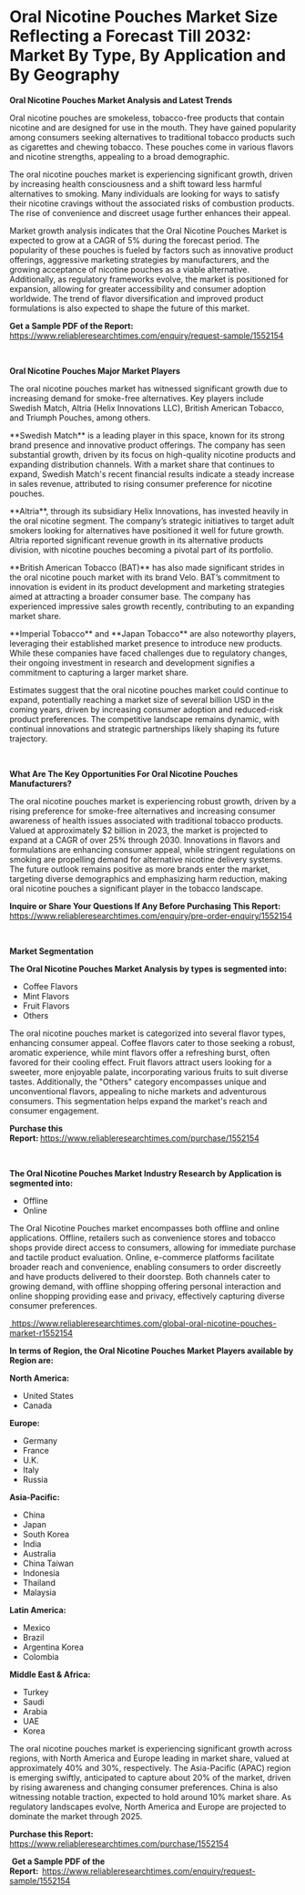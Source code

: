 <p><h1>Oral Nicotine Pouches Market Size Reflecting a Forecast Till 2032: Market By Type, By Application and By Geography</h1></p><p><strong>Oral Nicotine Pouches Market Analysis and Latest Trends</strong></p>
<p><p>Oral nicotine pouches are smokeless, tobacco-free products that contain nicotine and are designed for use in the mouth. They have gained popularity among consumers seeking alternatives to traditional tobacco products such as cigarettes and chewing tobacco. These pouches come in various flavors and nicotine strengths, appealing to a broad demographic.</p><p>The oral nicotine pouches market is experiencing significant growth, driven by increasing health consciousness and a shift toward less harmful alternatives to smoking. Many individuals are looking for ways to satisfy their nicotine cravings without the associated risks of combustion products. The rise of convenience and discreet usage further enhances their appeal.</p><p>Market growth analysis indicates that the Oral Nicotine Pouches Market is expected to grow at a CAGR of 5% during the forecast period. The popularity of these pouches is fueled by factors such as innovative product offerings, aggressive marketing strategies by manufacturers, and the growing acceptance of nicotine pouches as a viable alternative. Additionally, as regulatory frameworks evolve, the market is positioned for expansion, allowing for greater accessibility and consumer adoption worldwide. The trend of flavor diversification and improved product formulations is also expected to shape the future of this market.</p></p>
<p><strong>Get a Sample PDF of the Report:&nbsp;</strong> <a href="https://www.reliableresearchtimes.com/enquiry/request-sample/1552154?utm_campaign=3381&utm_medium=2&utm_source=Github&utm_content=ia&utm_term=15042025&utm_id=oral-nicotine-pouches">https://www.reliableresearchtimes.com/enquiry/request-sample/1552154</a></p>
<p>&nbsp;</p>
<p><strong>Oral Nicotine Pouches Major Market Players</strong></p>
<p><p>The oral nicotine pouches market has witnessed significant growth due to increasing demand for smoke-free alternatives. Key players include Swedish Match, Altria (Helix Innovations LLC), British American Tobacco, and Triumph Pouches, among others. </p><p>**Swedish Match** is a leading player in this space, known for its strong brand presence and innovative product offerings. The company has seen substantial growth, driven by its focus on high-quality nicotine products and expanding distribution channels. With a market share that continues to expand, Swedish Match's recent financial results indicate a steady increase in sales revenue, attributed to rising consumer preference for nicotine pouches.</p><p>**Altria**, through its subsidiary Helix Innovations, has invested heavily in the oral nicotine segment. The company’s strategic initiatives to target adult smokers looking for alternatives have positioned it well for future growth. Altria reported significant revenue growth in its alternative products division, with nicotine pouches becoming a pivotal part of its portfolio.</p><p>**British American Tobacco (BAT)** has also made significant strides in the oral nicotine pouch market with its brand Velo. BAT’s commitment to innovation is evident in its product development and marketing strategies aimed at attracting a broader consumer base. The company has experienced impressive sales growth recently, contributing to an expanding market share.</p><p>**Imperial Tobacco** and **Japan Tobacco** are also noteworthy players, leveraging their established market presence to introduce new products. While these companies have faced challenges due to regulatory changes, their ongoing investment in research and development signifies a commitment to capturing a larger market share.</p><p>Estimates suggest that the oral nicotine pouches market could continue to expand, potentially reaching a market size of several billion USD in the coming years, driven by increasing consumer adoption and reduced-risk product preferences. The competitive landscape remains dynamic, with continual innovations and strategic partnerships likely shaping its future trajectory.</p></p>
<p>&nbsp;</p>
<p><strong>What Are The Key Opportunities For Oral Nicotine Pouches Manufacturers?</strong></p>
<p><p>The oral nicotine pouches market is experiencing robust growth, driven by a rising preference for smoke-free alternatives and increasing consumer awareness of health issues associated with traditional tobacco products. Valued at approximately $2 billion in 2023, the market is projected to expand at a CAGR of over 25% through 2030. Innovations in flavors and formulations are enhancing consumer appeal, while stringent regulations on smoking are propelling demand for alternative nicotine delivery systems. The future outlook remains positive as more brands enter the market, targeting diverse demographics and emphasizing harm reduction, making oral nicotine pouches a significant player in the tobacco landscape.</p></p>
<p><strong>Inquire or Share Your Questions If Any Before Purchasing This Report:</strong> <a href="https://www.reliableresearchtimes.com/enquiry/pre-order-enquiry/1552154?utm_campaign=3381&utm_medium=2&utm_source=Github&utm_content=ia&utm_term=15042025&utm_id=oral-nicotine-pouches">https://www.reliableresearchtimes.com/enquiry/pre-order-enquiry/1552154</a></p>
<p>&nbsp;</p>
<p><strong>Market Segmentation</strong></p>
<p><strong>The Oral Nicotine Pouches Market Analysis by types is segmented into:</strong></p>
<p><ul><li>Coffee Flavors</li><li>Mint Flavors</li><li>Fruit Flavors</li><li>Others</li></ul></p>
<p><p>The oral nicotine pouches market is categorized into several flavor types, enhancing consumer appeal. Coffee flavors cater to those seeking a robust, aromatic experience, while mint flavors offer a refreshing burst, often favored for their cooling effect. Fruit flavors attract users looking for a sweeter, more enjoyable palate, incorporating various fruits to suit diverse tastes. Additionally, the "Others" category encompasses unique and unconventional flavors, appealing to niche markets and adventurous consumers. This segmentation helps expand the market's reach and consumer engagement.</p></p>
<p><strong>Purchase this Report:&nbsp;</strong><a href="https://www.reliableresearchtimes.com/purchase/1552154?utm_campaign=3381&utm_medium=2&utm_source=Github&utm_content=ia&utm_term=15042025&utm_id=oral-nicotine-pouches">https://www.reliableresearchtimes.com/purchase/1552154</a></p>
<p>&nbsp;</p>
<p><strong>The Oral Nicotine Pouches Market Industry Research by Application is segmented into:</strong></p>
<p><ul><li>Offline</li><li>Online</li></ul></p>
<p><p>The Oral Nicotine Pouches market encompasses both offline and online applications. Offline, retailers such as convenience stores and tobacco shops provide direct access to consumers, allowing for immediate purchase and tactile product evaluation. Online, e-commerce platforms facilitate broader reach and convenience, enabling consumers to order discreetly and have products delivered to their doorstep. Both channels cater to growing demand, with offline shopping offering personal interaction and online shopping providing ease and privacy, effectively capturing diverse consumer preferences.</p></p>
<p><a href="https://www.reliableresearchtimes.com/global-oral-nicotine-pouches-market-r1552154?utm_campaign=3381&utm_medium=2&utm_source=Github&utm_content=ia&utm_term=15042025&utm_id=oral-nicotine-pouches">&nbsp;https://www.reliableresearchtimes.com/global-oral-nicotine-pouches-market-r1552154</a></p>
<p><strong>In terms of Region, the Oral Nicotine Pouches Market Players available by Region are:</strong></p>
<p>
    <p> <strong> North America: </strong>
        <ul>
            <li>United States</li>
            <li>Canada</li>
        </ul>
        </p> 
    <p> <strong> Europe: </strong>
        <ul>
            <li>Germany</li>
            <li>France</li>
            <li>U.K.</li>
            <li>Italy</li>
            <li>Russia</li>
        </ul>
        </p> 
    <p> <strong> Asia-Pacific: </strong>
        <ul>
            <li>China</li>
            <li>Japan</li>
            <li>South Korea</li>
            <li>India</li>
            <li>Australia</li>
            <li>China Taiwan</li>
            <li>Indonesia</li>
            <li>Thailand</li>
            <li>Malaysia</li>
        </ul>
        </p> 
    <p> <strong> Latin America: </strong>
        <ul>
            <li>Mexico</li>
            <li>Brazil</li>
            <li>Argentina Korea</li>
            <li>Colombia</li>
        </ul>
        </p> 
    <p> <strong> Middle East & Africa: </strong>
        <ul>
            <li>Turkey</li>
            <li>Saudi</li>
            <li>Arabia</li>
            <li>UAE</li>
            <li>Korea</li>
        </ul>
    </p>
    </p>
<p><p>The oral nicotine pouches market is experiencing significant growth across regions, with North America and Europe leading in market share, valued at approximately 40% and 30%, respectively. The Asia-Pacific (APAC) region is emerging swiftly, anticipated to capture about 20% of the market, driven by rising awareness and changing consumer preferences. China is also witnessing notable traction, expected to hold around 10% market share. As regulatory landscapes evolve, North America and Europe are projected to dominate the market through 2025.</p></p>
<p><strong>Purchase this Report: </strong><a href="https://www.reliableresearchtimes.com/purchase/1552154?utm_campaign=3381&utm_medium=2&utm_source=Github&utm_content=ia&utm_term=15042025&utm_id=oral-nicotine-pouches">https://www.reliableresearchtimes.com/purchase/1552154</a></p>
<p>&nbsp;<strong>Get a Sample PDF of the Report:&nbsp;&nbsp;</strong><a href="https://www.reliableresearchtimes.com/enquiry/request-sample/1552154?utm_campaign=3381&utm_medium=2&utm_source=Github&utm_content=ia&utm_term=15042025&utm_id=oral-nicotine-pouches">https://www.reliableresearchtimes.com/enquiry/request-sample/1552154</a></p>
<p><strong></strong></p>
<p><p></p><p></p><p></p></p>